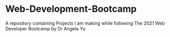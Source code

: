 # Web-Development-Bootcamp
A repository containing Projects I am making while following The 2021 Web Developer Bootcamp by Dr Angela Yu
